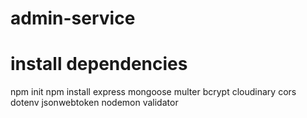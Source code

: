 # admin-service

# install dependencies
npm init
npm install express mongoose multer bcrypt cloudinary cors dotenv jsonwebtoken nodemon validator

